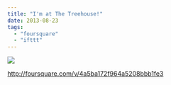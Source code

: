```yaml
---
title: "I'm at The Treehouse!"
date: 2013-08-23
tags: 
  - "foursquare"
  - "ifttt"
---
```


![](images/staticmap?center=37.424213,-122.17118&zoom=16&size=710x440&maptype=roadmap&sensor=false&markers=color:red%7C37.424213,-122.17118)  
  
http://foursquare.com/v/4a5ba172f964a5208bbb1fe3
